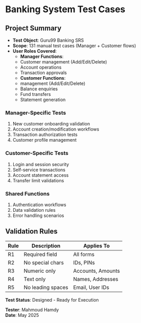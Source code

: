 # Banking System Test Cases

## Project Summary
- **Test Object**: Guru99 Banking SRS  
- **Scope**: 131 manual test cases (Manager + Customer flows)  
- **User Roles Covered**:
  -  **Manager Functions**:
    - Customer management (Add/Edit/Delete)
    - Account operations
    - Transaction approvals
  -  **Customer Functions**:
    - management (Add/Edit/Delete)
    - Balance enquiries  
    - Fund transfers  
    - Statement generation  


### Manager-Specific Tests
1. New customer onboarding validation
2. Account creation/modification workflows
3. Transaction authorization tests
4. Customer profile management

### Customer-Specific Tests  
1. Login and session security
2. Self-service transactions
3. Account statement access
4. Transfer limit validations

### Shared Functions
1. Authentication workflows
2. Data validation rules
3. Error handling scenarios

## Validation Rules
| Rule | Description | Applies To |
|------|-------------|------------|
| R1 | Required field | All forms |
| R2 | No special chars | IDs, PINs |
| R3 | Numeric only | Accounts, Amounts |
| R4 | Text only | Names, Addresses |
| R5 | No leading spaces | Email, User IDs |

**Test Status**: Designed - Ready for Execution  

**Tester**: Mahmoud Hamdy  
**Date**: May 2025  
